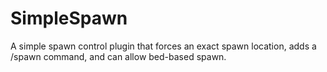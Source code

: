 SimpleSpawn
=======

A simple spawn control plugin that forces an exact spawn location, adds a
/spawn command, and can allow bed-based spawn.
